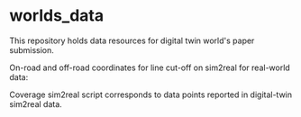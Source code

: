 # worlds_data

This repository holds data resources for digital twin world's paper submission.


On-road and off-road coordinates for line cut-off on sim2real for real-world data:

Coverage sim2real script corresponds to data points reported in digital-twin sim2real data.
